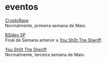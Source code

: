 # eventos

[CryptoRave](https://cryptorave.org/)  
Normalmente, primeira semana de Maio.

[BSides SP](https://securitybsides.com.br/)  
Final de Semana anterior a [You Sh0t The Sheriff](#you-sh0t-the-sheriff). 

[You Sh0t The Sheriff](https://www.ysts.org/)  
Normalmente, terceira semana de Maio.
